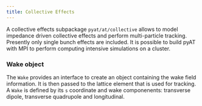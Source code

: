 ```yaml
---
title: Collective Effects
---
```


A collective effects subpackage `pyat/at/collective` allows to model impedance driven collective effects and perform multi-particle tracking. Presently only single bunch effects are included. It is possible to build pyAT with MPI to perform computing intensive simulations on a cluster.

### Wake object

The `Wake` provides an interface to create an object containing the wake field information. It is then passed to the lattice element that is used for tracking. A `Wake` is defined by its `s` coordinate and wake componenents: transverse dipole, transverse quadrupole and longitudinal.
